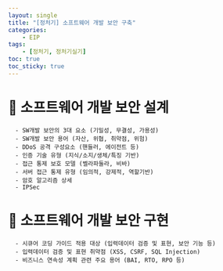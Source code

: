 ```yaml
---
layout: single
title: "[정처기] 소프트웨어 개발 보안 구축"
categories: 
    - EIP
tags: 
    - [정처기, 정처기실기]
toc: true
toc_sticky: true
---
```


# <b>📂 소프트웨어 개발 보안 설계</b>

      - SW개발 보안의 3대 요소 (기밀성, 무결성, 가용성)
      - SW개발 보안 용어 (자산, 위협, 취약점, 위험)
      - DDoS 공격 구성요소 (핸들러, 에이전트 등)
      - 인증 기술 유형 (지식/소지/생체/특징 기반)
      - 접근 통제 보호 모델 (벨라파둘라, 비바)
      - 서버 접근 통제 유형 (임의적, 강제적, 역할기반)
      - 암호 알고리즘 상세
      - IPSec

# <b>📂 소프트웨어 개발 보안 구현</b>
      - 시큐어 코딩 가이드 적용 대상 (입력데이터 검증 및 표현, 보안 기능 등)
      - 입력데이터 검증 및 표현 취약점 (XSS, CSRF, SQL Injection)
      - 비즈니스 연속성 계획 관련 주요 용어 (BAI, RTO, RPO 등)